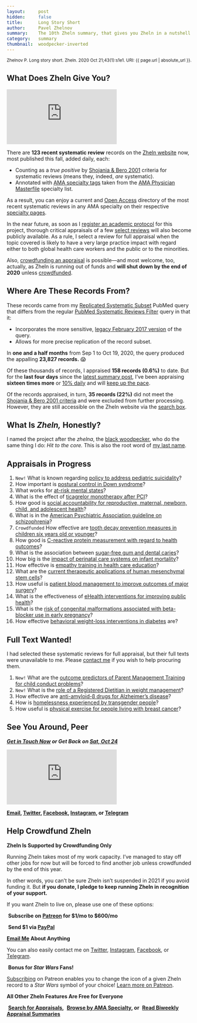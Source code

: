 ```yaml
---
layout:     post
hidden:     false
title:      Long Story Short
author:     Pavel Zhelnov
summary:    The 10th Zheln summary, that gives you Zheln in a nutshell.
category:   summary
thumbnail:  woodpecker-inverted
---
```


<small>Zhelnov P. Long story short. Zheln. 2020 Oct 21;43(1):s1e1. URI: {{ page.url | absolute_url }}.</small>

## What Does Zheln Give You?

<div class="video-container"><iframe src="https://www.youtube.com/embed/J78bvslj4Gk" frameborder="0" allow="accelerometer; autoplay; clipboard-write; encrypted-media; gyroscope; picture-in-picture" allowfullscreen></iframe></div>

There are **123 recent systematic review** records on the [Zheln website](https://zheln.com) now, most published this fall, added daily, each:

* Counting as a _true positive_ by [Shojania & Bero 2001](https://www.researchgate.net/publication/11820967_Taking_Advantage_of_the_Explosion_of_Systematic_Reviews_An_Efficient_MEDLINE_Search_Strategy) criteria for systematic reviews (means they, indeed, _are_ systematic).
* Annotated with [AMA specialty tags](https://github.com/p1m-ortho/qs-global-ortho-search-queries/blob/1c90dfbbbbb9f85603f2686d1132039922dad874/zheln/zheln_ama_specialty_tags.csv) taken from the [AMA Physician Masterfile](https://www.ama-assn.org/practice-management/masterfile/ama-physician-masterfile) specialty list.

As a result, you can enjoy a current and [Open Access](https://www.openaccess.nl/en/what-is-open-access) directory of the most recent systematic reviews in any AMA specialty on their respective [specialty pages](https://zheln.com/browse/).

In the near future, as soon as I [register an academic protocol](https://github.com/drzhelnov/zheln.github.io/projects/2) for this project, thorough critical appraisals of a few [select reviews](#appraisals-in-progress) will also become publicly available. As a rule, I select a review for full appraisal when the topic covered is likely to have a very large practice impact with regard either to both global health care workers and the public or to the minorities.

Also, [crowdfunding an appraisal](#help-crowdfund-zheln) is possible—and most welcome, too, actually, as Zheln is running out of funds and **will shut down by the end of 2020** unless [crowdfunded](https://github.com/drzhelnov/zheln.github.io/issues/32#issue-713953526).

## Where Are These Records From?

These records came from my [Replicated Systematic Subset](https://github.com/p1m-ortho/qs-global-ortho-search-queries/blob/00eae711e5b5c09b9b4181688f9a6191e42cb720/README.md#pubmed-search) PubMed query that differs from the regular [PubMed Systematic Reviews Filter](https://www.nlm.nih.gov/bsd/pubmed_subsets/sysreviews_strategy.html) query in that it:

* Incorporates the more sensitive, [legacy February 2017 version](http://web.archive.org/web/20181023065423/https://www.nlm.nih.gov/bsd/pubmed_subsets/sysreviews_strategy.html) of the query.
* Allows for more precise replication of the record subset.

In **one and a half months** from Sep 1 to Oct 19, 2020, the query produced the appalling **23,827 records.** 😱

Of these thousands of records, I appraised **158 records (0.6%)** to date. But for the **last four days** since the [latest summary post](https://zheln.com/summary/2020/10/17/2/), I’ve been appraising **sixteen times more** or [10% daily](https://github.com/drzhelnov/zheln.github.io/issues?q=is%3Aissue+is%3Aclosed+closed%3A2020-10-16..2020-10-21+project%3Adrzhelnov%2Fzheln.github.io%2F1+label%3A%22help+wanted%22) and will [keep up the pace](https://github.com/drzhelnov/zheln.github.io/issues?q=is%3Aopen+is%3Aissue+created%3A%3E%3D2020-10-16+project%3Adrzhelnov%2Fzheln.github.io%2F1+).

Of the records appraised, in turn, **35 records (22%)** did not meet the [Shojania & Bero 2001 criteria](https://github.com/p1m-ortho/qs-global-ortho-search-queries/blob/00eae711e5b5c09b9b4181688f9a6191e42cb720/README.md#record-screening) and were excluded from further processing. However, they are still accessible on the Zheln website via the [search box](https://zheln.com/search/).

## What Is _Zheln,_ Honestly?

I named the project after the _zhelna_, the [black woodpecker](https://en.wikipedia.org/wiki/Black_woodpecker), who do the same thing I do: _Hit to the core._ This is also the root word of [my last name](https://www.researchgate.net/profile/Pavel_Zhelnov).

## Appraisals in Progress

1. `New!` What is known regarding [policy to address pediatric suicidality](https://zheln.com/record/2020/10/19/267/)?
1. How important is [postural control in Down syndrome](https://zheln.com/record/2020/10/14/28/)?
1. What works for [at-risk mental states](https://zheln.com/record/2020/10/14/87/)?
1. What is the effect of [ticagrelor monotherapy after PCI](https://zheln.com/record/2020/10/09/15/)?
1. How good is [social accountability for reproductive, maternal, newborn, child, and adolescent health](https://zheln.com/record/2020/10/09/17/)?
1. What is in the [American Psychiatric Association guideline on schizophrenia](https://zheln.com/record/2020/10/09/302/)?
1. `Crowdfunded` How effective are [tooth decay prevention measures in children six years old or younger](https://zheln.com/record/2020/09/27/19/)?
1. How good is [C-reactive protein measurement with regard to health outcomes](https://zheln.com/record/2020/09/27/10/)?
1. What is the association between [sugar-free gum and dental caries](https://zheln.com/record/2020/09/27/21/)?
1. How big is the [impact of perinatal care systems on infant mortality](https://zheln.com/record/2020/09/27/36/)?
1. How effective is [empathy training in health care education](https://zheln.com/record/2020/09/27/37/)?
1. What are the [current therapeutic applications of human mesenchymal stem cells](https://zheln.com/record/2020/09/27/45/)?
1. How useful is [patient blood management to improve outcomes of major surgery](https://zheln.com/record/2020/09/27/46/)?
1. What is the effectiveness of [eHealth interventions for improving public health](https://zheln.com/record/2020/10/02/345/)?
1. What is the [risk of congenital malformations associated with beta-blocker use in early pregnancy](/record/2020/09/27/6/)?
1. How effective [behavioral weight-loss interventions in diabetes](/record/2020/09/02/1/) are?

## Full Text Wanted!

I had selected these systematic reviews for full appraisal, but their full texts were unavailable to me. Please [contact me](#see-you-around-peer) if you wish to help procuring them.

1. `New!` What are the [outcome predictors of Parent Management Training for child conduct problems](https://zheln.com/record/2020/10/19/44/)?
2. `New!` What is the [role of a Registered Dietitian in weight management](https://zheln.com/record/2020/10/19/210/)?
3. How effective are [anti-amyloid-β drugs for Alzheimer’s disease](https://zheln.com/record/2020/10/14/116/)?
4. How is [homelessness experienced by transgender people](https://zheln.com/record/2020/09/27/7/)?
5. How useful is [physical exercise for people living with breast cancer](https://zheln.com/record/2020/09/27/47/)?

## See You Around, Peer

<i class="far fa-comments"></i> _**[Get in Touch Now](https://twitter.com/drzhelnov) or Get Back on [Sat, Oct 24](https://github.com/drzhelnov/zheln.github.io/milestone/26)**_

<div class="video-container"><iframe src="https://www.youtube.com/embed/1vcZ_xTLiVI" frameborder="0" allow="accelerometer; autoplay; clipboard-write; encrypted-media; gyroscope; picture-in-picture" allowfullscreen></iframe></div>

**[Email](mailto:pavel@zheln.com), [Twitter](https://twitter.com/drzhelnov), [Facebook](https://facebook.com/drzhelnov), [Instagram](https://instagram.com/igzheln), or [Telegram](https://t.me/drzhelnov)**

## Help Crowdfund Zheln

**Zheln Is Supported by Crowdfunding Only**

Running Zheln takes most of my work capacity. I’ve managed to stay off other jobs for now but will be forced to find another job unless crowdfunded by the end of this year.

In other words, you can’t be sure Zheln isn’t suspended in 2021 if you avoid funding it. But **if you donate, I pledge to keep running Zheln in recognition of your support.**

If you want Zheln to live on, please use one of these options:

<i class="fab fa-patreon"></i>&nbsp;**Subscribe on [Patreon](https://patreon.com/zheln) for $1/mo to $600/mo**

<i class="fab fa-cc-paypal"></i>&nbsp;**Send $1 via [PayPal](https://paypal.me/pjelnov)**

<i class="fas fa-envelope"></i> **[Email Me](mailto:pavel@zheln.com) About Anything**

You can also easily contact me on [Twitter](https://twitter.com/drzhelnov), [Instagram](https://instagram.com/igzheln), [Facebook](https://facebook.com/drzhelnov), or [Telegram](https://t.me/drzhelnov).

<i class="far fa-grin-alt"></i>&nbsp;**Bonus for _Star Wars_ Fans!**

[Subscribing](https://patreon.com/zheln) on Patreon enables you to change the icon of a given Zheln record to a _Star Wars_ symbol of your choice! [Learn more on Patreon](https://patreon.com/zheln).

**All Other Zheln Features Are Free for Everyone**

<i class="fa fa-search"></i>&nbsp;**[Search for Appraisals](https://zheln.com/search),** <i class="fas fa-user-md"></i>&nbsp;**[Browse by AMA Specialty](https://zheln.com/browse), or** <i class="fa fa-home"></i>&nbsp;**[Read Biweekly Appraisal Summaries](https://zheln.com)**

